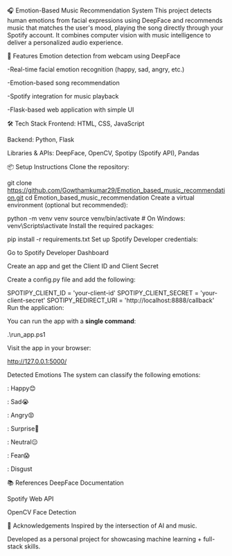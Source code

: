 🎧 Emotion-Based Music Recommendation System
This project detects human emotions from facial expressions using DeepFace and recommends music that matches the user's mood, playing the song directly through your Spotify account. It combines computer vision with music intelligence to deliver a personalized audio experience.

🚀 Features
Emotion detection from webcam using DeepFace

-Real-time facial emotion recognition (happy, sad, angry, etc.)

-Emotion-based song recommendation

-Spotify integration for music playback

-Flask-based web application with simple UI

🛠️ Tech Stack
Frontend: HTML, CSS, JavaScript

Backend: Python, Flask

Libraries & APIs: DeepFace, OpenCV, Spotipy (Spotify API), Pandas

📦 Setup Instructions
Clone the repository:

git clone https://github.com/Gowthamkumar29/Emotion_based_music_recommendation.git
 cd Emotion_based_music_recommendation
Create a virtual environment (optional but recommended):


python -m venv venv
source venv/bin/activate  # On Windows: venv\Scripts\activate
Install the required packages:


pip install -r requirements.txt
Set up Spotify Developer credentials:

Go to Spotify Developer Dashboard

Create an app and get the Client ID and Client Secret

Create a config.py file and add the following:


SPOTIPY_CLIENT_ID = 'your-client-id'
SPOTIPY_CLIENT_SECRET = 'your-client-secret'
SPOTIPY_REDIRECT_URI = 'http://localhost:8888/callback'
Run the application:
 

You can run the app with a **single command**:

.\run_app.ps1

Visit the app in your browser:

http://127.0.0.1:5000/

Detected Emotions
The system can classify the following emotions:

: Happy😊

: Sad😭

: Angry😡

: Surprise🤯

: Neutral😑

: Fear😱

: Disgust

📚 References
DeepFace Documentation

Spotify Web API

OpenCV Face Detection

🙌 Acknowledgements
Inspired by the intersection of AI and music.

Developed as a personal project for showcasing machine learning + full-stack skills.

